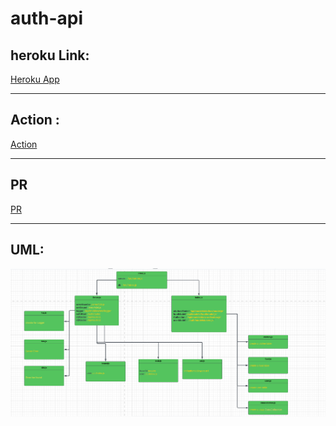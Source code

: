 # auth-api

## heroku Link:

 [Heroku App]()

___

## Action :
 [Action ]()

___

## PR
 [PR ]()
 ___

## UML:

![](./UML/class08.PNG)
